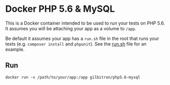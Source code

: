 # Docker PHP 5.6 & MySQL

This is a Docker container intended to be used to run your tests on PHP 5.6. It assumes you will be attaching your app as a volume to `/app`.

Be default it assumes your app has a `run.sh` file in the root that runs your tests (e.g. `composer install` and `phpunit`). See the [run.sh](run.sh) file for an example.

## Run

```
docker run -v /path/to/your/app:/app gilbitron/php5.6-mysql
```
